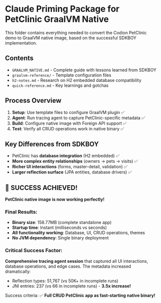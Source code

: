 # Claude Priming Package for PetClinic GraalVM Native

This folder contains everything needed to convert the Codion PetClinic demo to GraalVM native image, based on the successful SDKBOY implementation.

## Contents

- `GRAALVM_NATIVE.md` - Complete guide with lessons learned from SDKBOY
- `graalvm-reference/` - Template configuration files
- `h2-notes.md` - Research on H2 embedded database compatibility
- `quick-reference.md` - Key learnings and gotchas

## Process Overview

1. **Setup**: Use template files to configure GraalVM plugin ✅
2. **Agent**: Run tracing agent to capture PetClinic-specific metadata ✅
3. **Build**: Configure native image with Foreign API support ✅
4. **Test**: Verify all CRUD operations work in native binary ✅

## Key Differences from SDKBOY

- PetClinic has **database integration** (H2 embedded) ✅
- **More complex entity relationships** (owners → pets → visits) ✅
- **Richer UI interactions** (forms, master-detail, validation) ✅
- **Larger reflection surface** (JPA entities, database drivers) ✅

## 🎉 SUCCESS ACHIEVED!

**PetClinic native image is now working perfectly!**

### Final Results:
- **Binary size**: 158.77MB (complete standalone app)
- **Startup time**: Instant (milliseconds vs seconds)
- **All functionality working**: Database, UI, CRUD operations, themes
- **No JVM dependency**: Single binary deployment

### Critical Success Factor:
**Comprehensive tracing agent session** that captured all UI interactions, database operations, and edge cases. The metadata increased dramatically:
- Reflection types: 51,767 (vs 50K+ in incomplete runs)
- JNI entries: 237 (vs 66 in incomplete runs) - **3.5x increase!**

Success criteria: ✅ **Full CRUD PetClinic app as fast-starting native binary!**